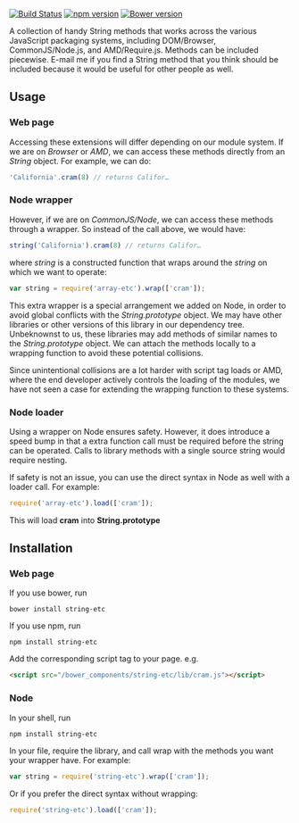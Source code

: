 [![Build Status](https://travis-ci.org/dicksont/string-etc.svg?branch=master)](https://travis-ci.org/dicksont/string-etc)
[![npm version](https://badge.fury.io/js/string-etc.svg)](http://badge.fury.io/js/string-etc)
[![Bower version](https://badge.fury.io/bo/string-etc.svg)](http://badge.fury.io/bo/string-etc)

A collection of handy String methods that works across the various JavaScript packaging systems, including DOM/Browser, CommonJS/Node.js, and AMD/Require.js.
Methods can be included piecewise. E-mail me if you find a String method that you think should be included because it would be useful for other people as well.

## Usage
### Web page
Accessing these extensions will differ depending on our module system. If we are on *Browser* or *AMD*, we can access these methods directly from an *String* object. For example, we can do:

```javascript
'California'.cram(8) // returns Califor…
```

### Node wrapper

However, if we are on *CommonJS/Node*, we can access these methods through a wrapper. So instead of the call above, we would have:

```javascript
string('California').cram(8) // returns Califor…
```

where *string* is a constructed function that wraps around the *string* on which we want to operate:

```javascript
var string = require('array-etc').wrap(['cram']);
```

This extra wrapper is a special arrangement we added on Node, in order to avoid global conflicts with the *String.prototype* object. We may have other libraries or other versions of this library in our dependency tree. Unbeknownst to us, these libraries may add methods of similar names to the *String.prototype* object. We can attach the methods locally to a wrapping function to avoid these potential collisions.

Since unintentional collisions are a lot harder with script tag loads or AMD, where the end developer actively controls the loading of the modules, we have not seen a case for extending the wrapping function to these systems.

### Node loader

Using a wrapper on Node ensures safety. However, it does introduce a speed bump in that a extra function call must be required before the string can be operated. Calls to library methods with a single source string would require nesting.

If safety is not an issue, you can use the direct syntax in Node as well with a loader call. For example:

```javascript
require('array-etc').load(['cram']);
```

This will load **cram** into **String.prototype**

## Installation
### Web page
If you use bower, run
```
bower install string-etc
```

If you use npm, run
```
npm install string-etc
```

Add the corresponding script tag to your page. e.g.

```html
<script src="/bower_components/string-etc/lib/cram.js"></script>
```

### Node
In your shell, run
```shell
npm install string-etc
```

In your file, require the library, and call wrap with the methods you want your wrapper have. For example:
```javascript
var string = require('string-etc').wrap(['cram']);
```

Or if you prefer the direct syntax without wrapping:
```javascript
require('string-etc').load(['cram']);
```
